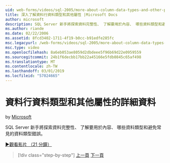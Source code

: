 ```yaml
---
uid: web-forms/videos/sql-2005/more-about-column-data-types-and-other-properties
title: 深入了解資料行資料類型和其他屬性 |Microsoft Docs
author: microsoft
description: SQL Server 新手將探索資料完整性、 了解要用於內容、 哪些資料類型和避免常見的資料類型錯誤。
ms.author: riande
ms.date: 02/22/2006
ms.assetid: 8fcd3402-1711-4f19-b0cc-b91edfe285fc
msc.legacyurl: /web-forms/videos/sql-2005/more-about-column-data-types-and-other-properties
msc.type: video
ms.openlocfilehash: 8a6eb053ae8059d2dbdeee5f96b69d22e0959559
ms.sourcegitcommit: 24b1f6decbb17bb22a45166e5fdb0845c65af498
ms.translationtype: MT
ms.contentlocale: zh-TW
ms.lasthandoff: 03/01/2019
ms.locfileid: "57024665"
---
```

<a name="more-about-column-data-types-and-other-properties"></a>資料行資料類型和其他屬性的詳細資料
====================
by [Microsoft](https://github.com/microsoft)

SQL Server 新手將探索資料完整性、 了解要用於內容、 哪些資料類型和避免常見的資料類型錯誤。

[&#9654;觀看影片 （21 分鐘）](https://channel9.msdn.com/Blogs/ASP-NET-Site-Videos/more-about-column-data-types-and-other-properties)

> [!div class="step-by-step"]
> [上一頁](understanding-database-tables-and-records.md)
> [下一頁](designing-relational-database-tables.md)
